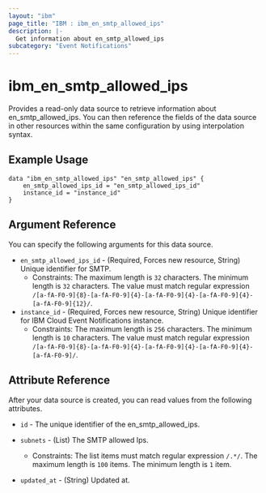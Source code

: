```yaml
---
layout: "ibm"
page_title: "IBM : ibm_en_smtp_allowed_ips"
description: |-
  Get information about en_smtp_allowed_ips
subcategory: "Event Notifications"
---
```


# ibm_en_smtp_allowed_ips

Provides a read-only data source to retrieve information about en_smtp_allowed_ips. You can then reference the fields of the data source in other resources within the same configuration by using interpolation syntax.

## Example Usage

```hcl
data "ibm_en_smtp_allowed_ips" "en_smtp_allowed_ips" {
	en_smtp_allowed_ips_id = "en_smtp_allowed_ips_id"
	instance_id = "instance_id"
}
```

## Argument Reference

You can specify the following arguments for this data source.

* `en_smtp_allowed_ips_id` - (Required, Forces new resource, String) Unique identifier for SMTP.
  * Constraints: The maximum length is `32` characters. The minimum length is `32` characters. The value must match regular expression `/[a-fA-F0-9]{8}-[a-fA-F0-9]{4}-[a-fA-F0-9]{4}-[a-fA-F0-9]{4}-[a-fA-F0-9]{12}/`.
* `instance_id` - (Required, Forces new resource, String) Unique identifier for IBM Cloud Event Notifications instance.
  * Constraints: The maximum length is `256` characters. The minimum length is `10` characters. The value must match regular expression `/[a-fA-F0-9]{8}-[a-fA-F0-9]{4}-[a-fA-F0-9]{4}-[a-fA-F0-9]{4}-[a-fA-F0-9]/`.

## Attribute Reference

After your data source is created, you can read values from the following attributes.

* `id` - The unique identifier of the en_smtp_allowed_ips.
* `subnets` - (List) The SMTP allowed Ips.
  * Constraints: The list items must match regular expression `/.*/`. The maximum length is `100` items. The minimum length is `1` item.

* `updated_at` - (String) Updated at.

